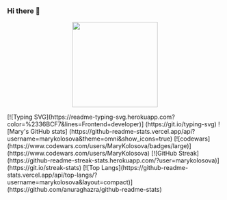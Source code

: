 ### Hi there 👋
<p align="center">
  <img src="https://image.myanimelist.net/ui/5LYzTBVoS196gvYvw3zjwMTtg_vCyUlYd7U7yjWHox8" height="200" />
</p>
[![Typing SVG](https://readme-typing-svg.herokuapp.com?color=%2336BCF7&lines=Frontend+developer)] (https://git.io/typing-svg)
![Mary's GitHub stats] (https://github-readme-stats.vercel.app/api?username=marykolosova&theme=omni&show_icons=true)
[![codewars](https://www.codewars.com/users/MaryKolosova/badges/large)] (https://www.codewars.com/users/MaryKolosova)   
[![GitHub Streak](https://github-readme-streak-stats.herokuapp.com/?user=marykolosova)] (https://git.io/streak-stats)
[![Top Langs](https://github-readme-stats.vercel.app/api/top-langs/?username=marykolosova&layout=compact)] (https://github.com/anuraghazra/github-readme-stats)
<!--
**MaryKolosova/MaryKolosova** is a ✨ _special_ ✨ repository because its `README.md` (this file) appears on your GitHub profile.

Here are some ideas to get you started:

- 🔭 I’m currently working on ...
- 🌱 I’m currently learning ...
- 👯 I’m looking to collaborate on ...
- 🤔 I’m looking for help with ...
- 💬 Ask me about ...
- 📫 How to reach me: ...
- 😄 Pronouns: ...
- ⚡ Fun fact: ...
-->
